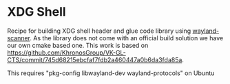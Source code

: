 # XDG Shell

Recipe for building XDG shell header and glue code library using [wayland-scanner](https://wayland-book.com/libwayland/wayland-scanner.html).
As the library does not come with an official build solution we have our own cmake based one.
This work is based on https://github.com/KhronosGroup/VK-GL-CTS/commit/745d68215ebcfaf7fdb2a460447a0b6da3fda85a.

This requires "pkg-config libwayland-dev wayland-protocols" on Ubuntu
